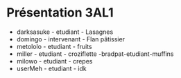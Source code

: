 # Présentation 3AL1

- darksasuke - etudiant - Lasagnes
- domingo - intervenant - Flan pâtissier
- metololo - etudiant - fruits
- miller - etudiant - croziflette 
-bradpat-etudiant-muffins
- milowo - etudiant - crepes
- userMeh - etudiant - idk
